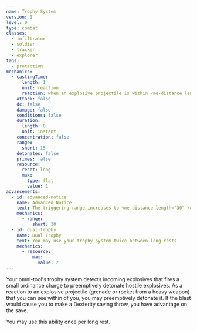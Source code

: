```yaml
---
name: Trophy System
version: 1
level: 0
type: combat
classes:
  - infiltrator
  - soldier
  - tracker
  - explorer
tags:
  - protection
mechanics:
  - castingTime:
      length: 1
      unit: reaction
      reaction: when an explosive projectile is within <me-distance length="15" /> of you
    attack: false
    dc: false
    damage: false
    conditions: false
    duration:
      length: 0
      unit: instant
    concentration: false
    range:
      short: 15
    detonates: false
    primes: false
    resource:
      reset: long
      max:
        type: flat
        value: 1
advancements:
  - id: advanced-notice
    name: Advanced Notice
    text: The triggering range increases to <me-distance length="30" />, and you may detonate the explosive at any point along its trajectory.
    mechanics:
      - range:
          short: 30
  - id: dual-trophy
    name: Dual Trophy
    text: You may use your trophy system twice between long rests.
    mechanics:
      - resource:
          max:
            value: 2
---
```

Your omni-tool's trophy system detects incoming explosives that fires a small ordinance charge to preemptively detonate
hostile explosives. As a reaction to an explosive projectile (grenade or rocket from a heavy weapon) that you can see
within <me-distance length="15" /> of you, you may preemptively detonate it. If the blast would cause you to make a Dexterity saving throw,
you have advantage on the save.

You may use this ability once per long rest.
